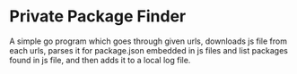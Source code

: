 # Private Package Finder

A simple go program which goes through given urls, downloads js file from each urls,
parses it for package.json embedded in js files and list packages found in js file,
and then adds it to a local log file.

